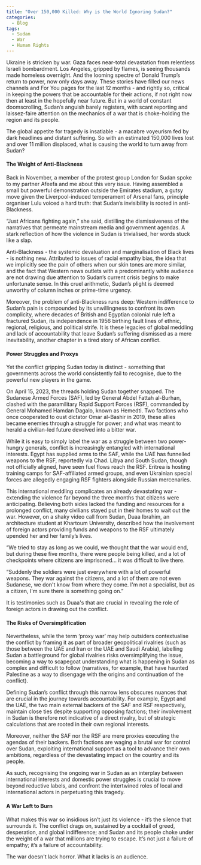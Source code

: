 ```yaml
---
title: "Over 150,000 Killed: Why is the World Ignoring Sudan?"
categories:
  - Blog
tags:
  - Sudan
  - War
  - Human Rights
---
```


Ukraine is stricken by war. Gaza faces near-total devastation from relentless Israeli bombardment. Los Angeles, gripped by flames, is seeing thousands made homeless overnight. And the looming spectre of Donald Trump’s return to power, now only days away. These stories have filled our news channels and For You pages for the last 12 months - and rightly so, critical in keeping the powers that be accountable for their actions, if not right now then at least in the hopefully near future. But in a world of constant doomscrolling, Sudan’s anguish barely registers, with scant reporting and laissez-faire attention on the mechanics of a war that is choke-holding the region and its people. 

The global appetite for tragedy is insatiable - a macabre voyeurism fed by dark headlines and distant suffering. So with an estimated 150,000 lives lost and over 11 million displaced, what is causing the world to turn away from Sudan?

#### The Weight of Anti-Blackness

Back in November, a member of the protest group London for Sudan spoke to my partner Afeefa and me about this very issue. Having assembled a small but powerful demonstration outside the Emirates stadium, a gutsy move given the Liverpool-induced temperament of Arsenal fans, principle organiser Lulu voiced a hard truth: that Sudan’s invisibility is rooted in anti-Blackness.

“Just Africans fighting again,” she said, distilling the dismissiveness of the narratives that permeate mainstream media and government agendas. A stark reflection of how the violence in Sudan is trivialised, her words stuck like a slap.

Anti-Blackness - the systemic devaluation and marginalisation of Black lives - is nothing new. Attributed to issues of racial empathy bias, the idea that we implicitly see the pain of others when our skin tones are more similar, and the fact that Western news outlets with a predominantly white audience are not drawing due attention to Sudan’s current crisis begins to make unfortunate sense. In this cruel arithmetic, Sudan’s plight is deemed unworthy of column inches or prime-time urgency.

Moreover, the problem of anti-Blackness runs deep: Western indifference to Sudan’s pain is compounded by its unwillingness to confront its own complicity, where decades of British and Egyptian colonial rule left a fractured Sudan, its independence in 1956 birthing fault lines of ethnic, regional, religious, and political strife. It is these legacies of global meddling and lack of accountability that leave Sudan’s suffering dismissed as a mere inevitability, another chapter in a tired story of African conflict.

#### Power Struggles and Proxys 

Yet the conflict gripping Sudan today is distinct - something that governments across the world consistently fail to recognise, due to the powerful new players in the game.

On April 15, 2023, the threads holding Sudan together snapped. The Sudanese Armed Forces (SAF), led by General Abdel Fattah al-Burhan, clashed with the paramilitary Rapid Support Forces (RSF), commanded by General Mohamed Hamdan Dagalo, known as Hemedti. Two factions who once cooperated to oust dictator Omar al-Bashir in 2019, these allies became enemies through a struggle for power; and what was meant to herald a civilian-led future devolved into a bitter war.

While it is easy to simply label the war as a struggle between two power-hungry generals, conflict is increasingly entangled with international interests. Egypt has supplied arms to the SAF, while the UAE has funnelled weapons to the RSF, reportedly via Chad. Libya and South Sudan, though not officially aligned, have seen fuel flows reach the RSF. Eritrea is hosting training camps for SAF-affiliated armed groups, and even Ukrainian special forces are allegedly engaging RSF fighters alongside Russian mercenaries. 

This international meddling complicates an already devastating war - extending the violence far beyond the three months that citizens were anticipating. Believing both sides lacked the funding and resources for a prolonged conflict, many civilians stayed put in their homes to wait out the war. However, on a shaky video call from Sudan, Duaa Ibrahim, an architecture student at Khartoum University, described how the involvement of foreign actors providing funds and weapons to the RSF ultimately upended her and her family’s lives.

“We tried to stay as long as we could, we thought that the war would end, but during these five months, there were people being killed, and a lot of checkpoints where citizens are imprisoned… it was difficult to live there.

“Suddenly the soldiers were just everywhere with a lot of powerful weapons. They war against the citizens, and a lot of them are not even Sudanese, we don't know from where they come. I'm not a specialist, but as a citizen, I'm sure there is something going on.”

It is testimonies such as Duaa's that are crucial in revealing the role of foreign actors in drawing out the conflict. 

#### The Risks of Oversimplification

Nevertheless, while the term ‘proxy war’ may help outsiders contextualise the conflict by framing it as part of broader geopolitical rivalries (such as those between the UAE and Iran or the UAE and Saudi Arabia), labelling Sudan a battleground for global rivalries risks oversimplifying the issue, becoming a way to scapegoat understanding what is happening in Sudan as complex and difficult to follow (narratives, for example, that have haunted Palestine as a way to disengage with the origins and continuation of the conflict).

Defining Sudan’s conflict through this narrow lens obscures nuances that are crucial in the journey towards accountability. For example, Egypt and the UAE, the two main external backers of the SAF and RSF respectively, maintain close ties despite supporting opposing factions; their involvement in Sudan is therefore not indicative of a direct rivalry, but of strategic calculations that are rooted in their own regional interests. 

Moreover, neither the SAF nor the RSF are mere proxies executing the agendas of their backers. Both factions are waging a brutal war for control over Sudan, exploiting international support as a tool to advance their own ambitions, regardless of the devastating impact on the country and its people. 

As such, recognising the ongoing war in Sudan as an interplay between international interests and domestic power struggles is crucial to move beyond reductive labels, and confront the intertwined roles of local and international actors in perpetuating this tragedy.

#### A War Left to Burn

What makes this war so insidious isn’t just its violence - it’s the silence that surrounds it. The conflict drags on, sustained by a cocktail of greed, desperation, and global indifference; and Sudan and its people choke under the weight of a war that millions are trying to escape. It’s not just a failure of empathy; it’s a failure of accountability. 

The war doesn't lack horror. What it lacks is an audience.
